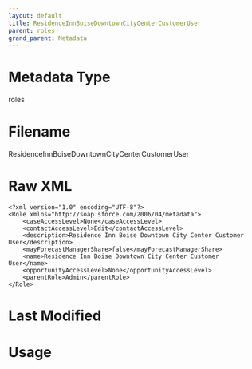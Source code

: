 ```yaml
---
layout: default
title: ResidenceInnBoiseDowntownCityCenterCustomerUser
parent: roles
grand_parent: Metadata
---
```

# Metadata Type
roles


# Filename 
ResidenceInnBoiseDowntownCityCenterCustomerUser


# Raw XML
```
<?xml version="1.0" encoding="UTF-8"?>
<Role xmlns="http://soap.sforce.com/2006/04/metadata">
    <caseAccessLevel>None</caseAccessLevel>
    <contactAccessLevel>Edit</contactAccessLevel>
    <description>Residence Inn Boise Downtown City Center Customer User</description>
    <mayForecastManagerShare>false</mayForecastManagerShare>
    <name>Residence Inn Boise Downtown City Center Customer User</name>
    <opportunityAccessLevel>None</opportunityAccessLevel>
    <parentRole>Admin</parentRole>
</Role>
```


# Last Modified


# Usage
